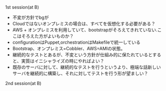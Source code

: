 1st session(at B)

* 不変が方針でbgが
* Cloudではないオンプレミスの場合は、すべてを仮想化する必要がある？
* AWS + オンプレミスを利用していて、bootstrapがそろえてきれていない.ここはそろえた方がよいものか？
* configurationはPuppet,orchestrationはMakefileで統一している
* Bootstrap、オンプレミス=Cobbler、AWS=AMIの状態。
* 継続的なテストとあるが、不変という方針が仕組み的に保たれているとすると、実質はイニシャライズの時にやればよい？
* 既存のサーバに対して、継続的なテストを行うというより、極端な話新しいサーバを継続的に構築し、それに対してテストを行う形が望ましい？

2nd session(at B)
